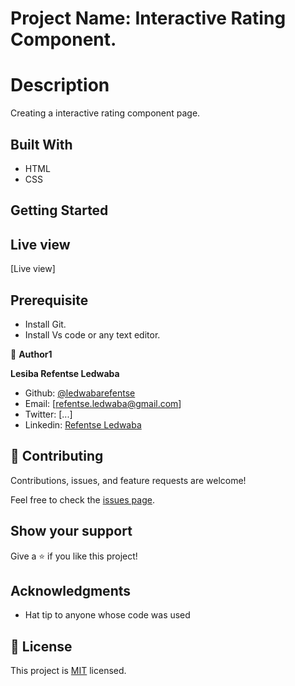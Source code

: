 # Project Name: Interactive Rating Component.

# Description

Creating a interactive rating component page.

## Built With

- HTML
- CSS

## Getting Started

## Live view
[Live view]

## Prerequisite

- Install Git.
- Install Vs code or any text editor.

👤 **Author1**

 **Lesiba Refentse Ledwaba**
 
- Github: [ @ledwabarefentse](https://github.com/ledwabarefentse) 
- Email: [refentse.ledwaba@gmail.com]
- Twitter: [...]
- Linkedin: [Refentse Ledwaba](https://www.linkedin.com/in/lesiba-refentse-ledwaba/)

## 🤝 Contributing

Contributions, issues, and feature requests are welcome!

Feel free to check the [issues page](../../issues/).

## Show your support

Give a ⭐️ if you like this project!

## Acknowledgments

- Hat tip to anyone whose code was used

## 📝 License

This project is [MIT](./MIT.md) licensed.

